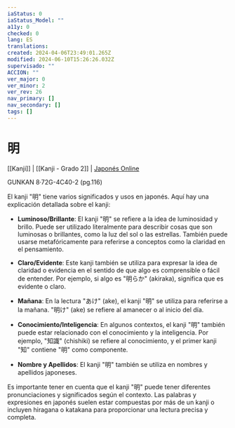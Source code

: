 ```yaml
---
iaStatus: 0
iaStatus_Model: ""
a11y: 0
checked: 0
lang: ES
translations: 
created: 2024-04-06T23:49:01.265Z
modified: 2024-06-10T15:26:26.032Z
supervisado: ""
ACCION: ""
ver_major: 0
ver_minor: 2
ver_rev: 26
nav_primary: []
nav_secondary: []
tags: []
---
```

# 明

[[Kanji]] |  [[Kanji - Grado 2]] | [Japonés Online](http://japonesonline.com/kanjis/busqueda/?s=%E6%98%8E&x=0&y=0)

GUNKAN 8·72G-4C40-2 (pg.116)

El kanji "明" tiene varios significados y usos en japonés. Aquí hay una explicación detallada sobre el kanji:

- **Luminoso/Brillante**: El kanji "明" se refiere a la idea de luminosidad y brillo. Puede ser utilizado literalmente para describir cosas que son luminosas o brillantes, como la luz del sol o las estrellas. También puede usarse metafóricamente para referirse a conceptos como la claridad en el pensamiento.
    
- **Claro/Evidente**: Este kanji también se utiliza para expresar la idea de claridad o evidencia en el sentido de que algo es comprensible o fácil de entender. Por ejemplo, si algo es "明らか" (akiraka), significa que es evidente o claro.
    
- **Mañana**: En la lectura "あけ" (ake), el kanji "明" se utiliza para referirse a la mañana. "明け" (ake) se refiere al amanecer o al inicio del día.
    
- **Conocimiento/Inteligencia**: En algunos contextos, el kanji "明" también puede estar relacionado con el conocimiento y la inteligencia. Por ejemplo, "知識" (chishiki) se refiere al conocimiento, y el primer kanji "知" contiene "明" como componente.
    
- **Nombre y Apellidos**: El kanji "明" también se utiliza en nombres y apellidos japoneses.
    

Es importante tener en cuenta que el kanji "明" puede tener diferentes pronunciaciones y significados según el contexto. Las palabras y expresiones en japonés suelen estar compuestas por más de un kanji o incluyen hiragana o katakana para proporcionar una lectura precisa y completa.